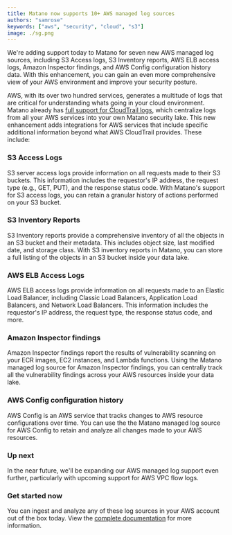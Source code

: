 ```yaml
---
title: Matano now supports 10+ AWS managed log sources
authors: "samrose"
keywords: ["aws", "security", "cloud", "s3"]
image: ./sg.png
---
```


<head>
  <meta name="twitter:card" content="summary_large_image" />
  <meta name="twitter:creator" content="@AhmedSamrose" />
</head>

We're adding support today to Matano for seven new AWS managed log sources, including S3 Access logs, S3 Inventory reports, AWS ELB access logs, Amazon Inspector findings, and AWS Config configuration history data. With this enhancement, you can gain an even more comprehensive view of your AWS environment and improve your security posture.

<!-- truncate -->

AWS, with its over two hundred services, generates a multitude of logs that are critical for understanding whats going in your cloud environment. Matano already has [full support for CloudTrail logs](https://www.matano.dev/docs/log-sources/managed-log-sources/aws/cloudtrail), which centralize logs from all your AWS services into your own Matano security lake. This new enhancement adds integrations for AWS services that include specific additional information beyond what AWS CloudTrail provides. These include:

### S3 Access Logs

S3 server access logs provide information on all requests made to their S3 buckets. This information includes the requestor's IP address, the request type (e.g., GET, PUT), and the response status code. With Matano's support for S3 access logs, you can retain a granular history of actions performed on your S3 bucket.

### S3 Inventory Reports

S3 Inventory reports provide a comprehensive inventory of all the objects in an S3 bucket and their metadata. This includes object size, last modified date, and storage class. With S3 inventory reports in Matano, you can store a full listing of the objects in an S3 bucket inside your data lake.

### AWS ELB Access Logs

AWS ELB access logs provide information on all requests made to an Elastic Load Balancer, including Classic Load Balancers, Application Load Balancers, and Network Load Balancers. This information includes the requestor's IP address, the request type, the response status code, and more.

### Amazon Inspector findings

Amazon Inspector findings report the results of vulnerability scanning on your ECR images, EC2 instances, and Lambda functions. Using the Matano managed log source for Amazon Inspector findings, you can centrally track all the vulnerability findings across your AWS resources inside your data lake.

### AWS Config configuration history

AWS Config is an AWS service that tracks changes to AWS resource configurations over time. You can use the the Matano managed log source for AWS Config to retain and analyze all changes made to your AWS resources.

### Up next

In the near future, we'll be expanding our AWS managed log support even further, particularly with upcoming support for AWS VPC flow logs.

### Get started now

You can ingest and analyze any of these log sources in your AWS account out of the box today. View the [complete documentation](https://www.matano.dev/docs/log-sources/managed-log-sources/aws) for more information.
